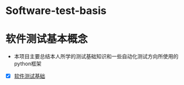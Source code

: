 # Software-test-basis
# 软件测试基本概念
- 本项目主要总结本人所学的测试基础知识和一些自动化测试方向所使用的python框架

* [x] [软件测试基础](./测试基础知识/Test%20basis.md)